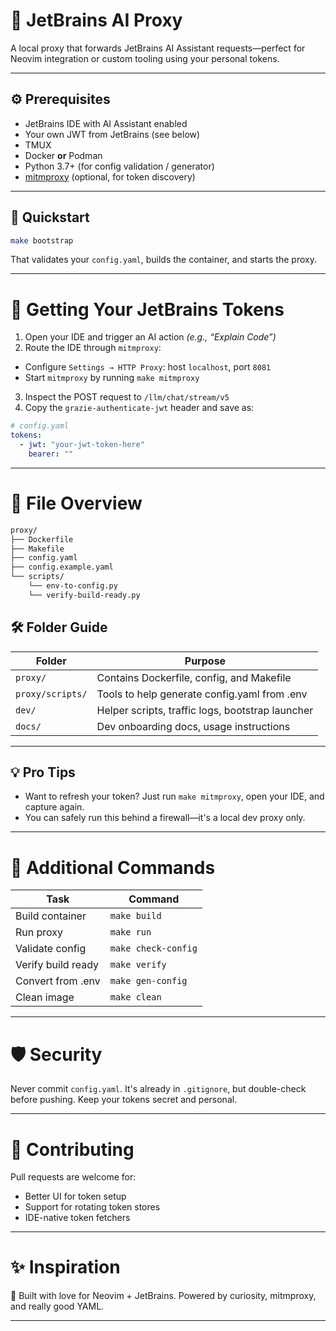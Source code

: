 # 🧠 JetBrains AI Proxy

A local proxy that forwards JetBrains AI Assistant requests—perfect for Neovim integration or custom tooling using your personal tokens.

---

## ⚙️ Prerequisites

- JetBrains IDE with AI Assistant enabled
- Your own JWT from JetBrains (see below)
- TMUX
- Docker **or** Podman
- Python 3.7+ (for config validation / generator)
- [mitmproxy](https://mitmproxy.org/) (optional, for token discovery)

---

## 🚀 Quickstart

```bash
make bootstrap
```

That validates your `config.yaml`, builds the container, and starts the proxy.

___

# 🔐 Getting Your JetBrains Tokens

1. Open your IDE and trigger an AI action *(e.g., “Explain Code”)*
2. Route the IDE through `mitmproxy`:
  - Configure `Settings → HTTP Proxy`: host `localhost`, port `8081`
  - Start `mitmproxy` by running `make mitmproxy`
3. Inspect the POST request to `/llm/chat/stream/v5`
4. Copy the `grazie-authenticate-jwt` header and save as:
```yaml
# config.yaml
tokens:
  - jwt: "your-jwt-token-here"
    bearer: ""
```

___

# 📁 File Overview

```bash
proxy/
├── Dockerfile
├── Makefile
├── config.yaml
├── config.example.yaml
└── scripts/
    └── env-to-config.py
    └── verify-build-ready.py
```

## 🛠 Folder Guide

| Folder      | Purpose                                 |
|-------------|-----------------------------------------|
| `proxy/`    | Contains Dockerfile, config, and Makefile |
| `proxy/scripts/` | Tools to help generate config.yaml from .env |
| `dev/`      | Helper scripts, traffic logs, bootstrap launcher |
| `docs/`     | Dev onboarding docs, usage instructions |

---

## 💡 Pro Tips

- Want to refresh your token? Just run `make mitmproxy`, open your IDE, and capture again.
- You can safely run this behind a firewall—it's a local dev proxy only.

---

# 🧪 Additional Commands

| Task | Command |
| ----- | ---- |
| Build container | `make build` |
| Run proxy | `make run` |
| Validate config | `make check-config` |
| Verify build ready | `make verify` |
| Convert from .env | `make gen-config` |
| Clean image | `make clean` |

___

# 🛡 Security

Never commit `config.yaml`. It's already in `.gitignore`, but double-check before pushing. Keep your tokens secret and personal.

___

# 🙌 Contributing

Pull requests are welcome for:
- Better UI for token setup
- Support for rotating token stores
- IDE-native token fetchers

___

# ✨ Inspiration

💫 Built with love for Neovim + JetBrains. Powered by curiosity, mitmproxy, and really good YAML.

---
